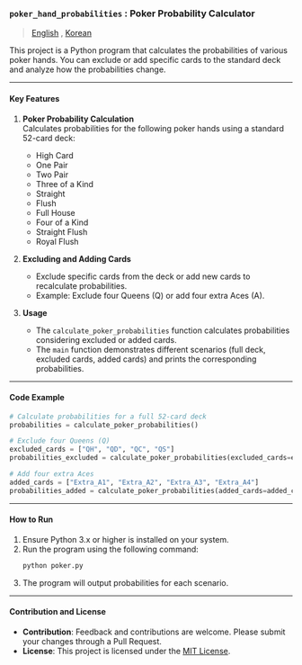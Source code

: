 ### `poker_hand_probabilities` : Poker Probability Calculator

> [English](README.md) , [Korean](README.ko.md)

This project is a Python program that calculates the probabilities of various poker hands. You can exclude or add specific cards to the standard deck and analyze how the probabilities change.

---

#### Key Features

1. **Poker Probability Calculation**  
   Calculates probabilities for the following poker hands using a standard 52-card deck:
   - High Card
   - One Pair
   - Two Pair
   - Three of a Kind
   - Straight
   - Flush
   - Full House
   - Four of a Kind
   - Straight Flush
   - Royal Flush  

2. **Excluding and Adding Cards**  
   - Exclude specific cards from the deck or add new cards to recalculate probabilities.
   - Example: Exclude four Queens (Q) or add four extra Aces (A).

3. **Usage**  
   - The `calculate_poker_probabilities` function calculates probabilities considering excluded or added cards.
   - The `main` function demonstrates different scenarios (full deck, excluded cards, added cards) and prints the corresponding probabilities.

---

#### Code Example

```python
# Calculate probabilities for a full 52-card deck
probabilities = calculate_poker_probabilities()

# Exclude four Queens (Q)
excluded_cards = ["QH", "QD", "QC", "QS"]
probabilities_excluded = calculate_poker_probabilities(excluded_cards=excluded_cards)

# Add four extra Aces
added_cards = ["Extra_A1", "Extra_A2", "Extra_A3", "Extra_A4"]
probabilities_added = calculate_poker_probabilities(added_cards=added_cards)
```

---

#### How to Run

1. Ensure Python 3.x or higher is installed on your system.
2. Run the program using the following command:
   ```bash
   python poker.py
   ```
3. The program will output probabilities for each scenario.

---

#### Contribution and License

- **Contribution**: Feedback and contributions are welcome. Please submit your changes through a Pull Request.
- **License**: This project is licensed under the [MIT License](https://opensource.org/licenses/MIT).

